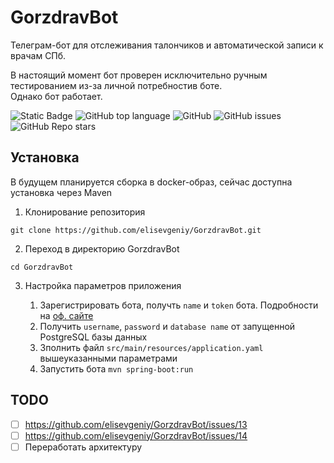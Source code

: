 # GorzdravBot
Телеграм-бот для отслеживания талончиков и автоматической записи к врачам СПб.

В настоящий момент бот проверен исключительно ручным тестированием из-за личной потребностив боте. </br>
Однако бот работает.
<!--Блок информации о репозитории в бейджах-->
![Static Badge](https://img.shields.io/badge/elisevgeniy-GorzdravBot-GorzdravBot)
![GitHub top language](https://img.shields.io/github/languages/top/elisevgeniy/GorzdravBot)
![GitHub](https://img.shields.io/github/license/elisevgeniy/GorzdravBot)
![GitHub issues](https://img.shields.io/github/issues/elisevgeniy/GorzdravBot)
![GitHub Repo stars](https://img.shields.io/github/stars/elisevgeniy/GorzdravBot)

<!--Установка-->
## Установка
В будущем планируется сборка в docker-образ, сейчас доступна установка через Maven
1. Клонирование репозитория
   
```git clone https://github.com/elisevgeniy/GorzdravBot.git```

2. Переход в директорию GorzdravBot

```cd GorzdravBot```

3. Настройка параметров приложения

    1. Зарегистрировать бота, получть `name` и `token` бота. Подробности на [оф. сайте](https://core.telegram.org/bots/features#creating-a-new-bot)
    2. Получить `username`, `password` и `database name` от запущенной PostgreSQL базы данных
    3. Зполнить файл `src/main/resources/application.yaml` вышеуказанными параметрами
    4. Запустить бота ```mvn spring-boot:run```
## TODO
- [ ] https://github.com/elisevgeniy/GorzdravBot/issues/13
- [ ] https://github.com/elisevgeniy/GorzdravBot/issues/14
- [ ] Переработать архитектуру
